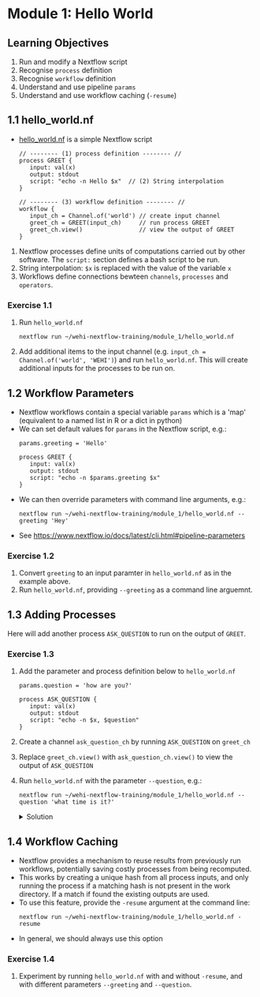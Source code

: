 # Module 1: Hello World

## Learning Objectives
1. Run and modify a Nextflow script
1. Recognise `process` definition
1. Recognise `workflow` definition
1. Understand and use pipeline `params`
1. Understand and use workflow caching (`-resume`)

## 1.1 hello_world.nf

* [hello_world.nf](hello_world.nf) is a simple Nextflow script
   ```nextflow
   // -------- (1) process definition -------- //
   process GREET {
      input: val(x) 
      output: stdout
      script: "echo -n Hello $x"  // (2) String interpolation
   }

   // -------- (3) workflow definition -------- //
   workflow {
      input_ch = Channel.of('world') // create input channel
      greet_ch = GREET(input_ch)     // run process GREET
      greet_ch.view()                // view the output of GREET
   }
   ```
1. Nextflow processes define units of computations carried out by other software. The `script:` section defines a bash script to be run.  
2. String interpolation: `$x` is replaced with the value of the variable `x`
3. Workflows define connections bewteen `channels`, `processes` and `operators`.

### **Exercise 1.1**
1. Run `hello_world.nf`
   ```
   nextflow run ~/wehi-nextflow-training/module_1/hello_world.nf
   ```
2. Add additional items to the input channel (e.g. `input_ch = Channel.of('world', 'WEHI')`) and run `hello_world.nf`. This will create additional inputs for the processes to be run on.

## 1.2 Workflow Parameters
* Nextflow workflows contain a special variable `params` which is a 'map' (equivalent to a named list in R or a dict in python)
* We can set default values for `params` in the Nextflow script, e.g.:
   ```nextflow
   params.greeting = 'Hello'

   process GREET {
      input: val(x)
      output: stdout
      script: "echo -n $params.greeting $x"
   }
   ```
* We can then override parameters with command line arguments, e.g.:
   ```
   nextflow run ~/wehi-nextflow-training/module_1/hello_world.nf --greeting 'Hey'
   ```
* See https://www.nextflow.io/docs/latest/cli.html#pipeline-parameters
### **Exercise 1.2**
1. Convert `greeting` to an input paramter in `hello_world.nf` as in the example above. 
2.  Run `hello_world.nf`, providing `--greeting` as a command line arguemnt.

## 1.3 Adding Processes
Here will add another process `ASK_QUESTION` to run on the output of `GREET`. 
### **Exercise 1.3**
1. Add the parameter and process definition below to `hello_world.nf`
   ```nextflow
   params.question = 'how are you?'

   process ASK_QUESTION {
      input: val(x)
      output: stdout
      script: "echo -n $x, $question"
   }
   ```
1. Create a channel `ask_question_ch` by running `ASK_QUESTION` on `greet_ch`
1. Replace `greet_ch.view()` with `ask_question_ch.view()` to view the output of `ASK_QUESTION`
1. Run `hello_world.nf` with the parameter `--question`, e.g.:
   ```
   nextflow run ~/wehi-nextflow-training/module_1/hello_world.nf --question 'what time is it?'
   ```

   <details>
   <summary>Solution</summary>

   ```nextflow
   params.greeting = 'Hello'
   params.question = 'how are you?'

   process GREET {
      input: val(x)
      output: stdout
      script: "echo -n $params.greeting $x"
   }

   process ASK_QUESTION {
      input: val(x)
      output: stdout
      script: "echo -n $x, $params.question"
   }

   workflow {
      input_ch = Channel.of('world', 'WEHI')
      greet_ch = GREET(input_ch)
      ask_question_ch = ASK_QUESTION(greet_ch)
      ask_question_ch.view()
   }
   ```
   </details>

## 1.4 Workflow Caching
* Nextflow provides a mechanism to reuse results from previously run workflows, potentially saving costly processes from being recomputed.
* This works by creating a unique hash from all process inputs, and only running the process if a matching hash is not present in the work directory. If a match if found the existing outputs are used.
* To use this feature, provide the `-resume` argument at the command line:
   ```
   nextflow run ~/wehi-nextflow-training/module_1/hello_world.nf -resume
   ```
* In general, we should always use this option

### **Exercise 1.4**
1. Experiment by running `hello_world.nf` with and without `-resume`, and with different parameters `--greeting` and `--question`.
